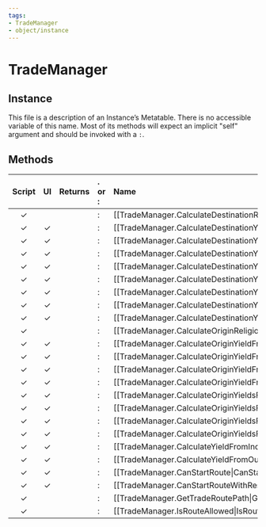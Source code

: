 ```yaml
---
tags:
- TradeManager
- object/instance
---
```

# TradeManager
## Instance
This file is a description of an Instance’s Metatable. There is no accessible variable of this name. Most of its methods will expect an implicit "self" argument and should be invoked with a `:`.

## Methods
| Script | UI  | Returns | . or : | Name | Arguments |
|:------:|:---:| -------:|:---- |:---- |:--------- |
|✓| ||:|[[TradeManager.CalculateDestinationReligiousPressureFromPotentialRoute\|CalculateDestinationReligiousPressureFromPotentialRoute]]||
|✓|✓||:|[[TradeManager.CalculateDestinationYieldFromAttachingResource\|CalculateDestinationYieldFromAttachingResource]]||
|✓|✓||:|[[TradeManager.CalculateDestinationYieldFromModifiers\|CalculateDestinationYieldFromModifiers]]||
|✓|✓||:|[[TradeManager.CalculateDestinationYieldFromPath\|CalculateDestinationYieldFromPath]]||
|✓|✓||:|[[TradeManager.CalculateDestinationYieldFromPotentialRoute\|CalculateDestinationYieldFromPotentialRoute]]||
|✓|✓||:|[[TradeManager.CalculateDestinationYieldsFromAttachingResource\|CalculateDestinationYieldsFromAttachingResource]]||
|✓|✓||:|[[TradeManager.CalculateDestinationYieldsFromModifiers\|CalculateDestinationYieldsFromModifiers]]||
|✓|✓||:|[[TradeManager.CalculateDestinationYieldsFromPath\|CalculateDestinationYieldsFromPath]]||
|✓|✓||:|[[TradeManager.CalculateDestinationYieldsFromPotentialRoute\|CalculateDestinationYieldsFromPotentialRoute]]||
|✓| ||:|[[TradeManager.CalculateOriginReligiousPressureFromPotentialRoute\|CalculateOriginReligiousPressureFromPotentialRoute]]||
|✓|✓||:|[[TradeManager.CalculateOriginYieldFromAttachingResource\|CalculateOriginYieldFromAttachingResource]]||
|✓|✓||:|[[TradeManager.CalculateOriginYieldFromModifiers\|CalculateOriginYieldFromModifiers]]||
|✓|✓||:|[[TradeManager.CalculateOriginYieldFromPath\|CalculateOriginYieldFromPath]]||
|✓|✓||:|[[TradeManager.CalculateOriginYieldFromPotentialRoute\|CalculateOriginYieldFromPotentialRoute]]||
|✓|✓||:|[[TradeManager.CalculateOriginYieldsFromAttachingResource\|CalculateOriginYieldsFromAttachingResource]]||
|✓|✓||:|[[TradeManager.CalculateOriginYieldsFromModifiers\|CalculateOriginYieldsFromModifiers]]||
|✓|✓||:|[[TradeManager.CalculateOriginYieldsFromPath\|CalculateOriginYieldsFromPath]]||
|✓|✓||:|[[TradeManager.CalculateOriginYieldsFromPotentialRoute\|CalculateOriginYieldsFromPotentialRoute]]||
|✓|✓||:|[[TradeManager.CalculateYieldFromIncomingRoutes\|CalculateYieldFromIncomingRoutes]]||
|✓|✓||:|[[TradeManager.CalculateYieldFromOutgoingRoutes\|CalculateYieldFromOutgoingRoutes]]||
|✓|✓||:|[[TradeManager.CanStartRoute\|CanStartRoute]]||
|✓|✓||:|[[TradeManager.CanStartRouteWithResource\|CanStartRouteWithResource]]||
|✓| ||:|[[TradeManager.GetTradeRoutePath\|GetTradeRoutePath]]||
|✓| ||:|[[TradeManager.IsRouteAllowed\|IsRouteAllowed]]||
